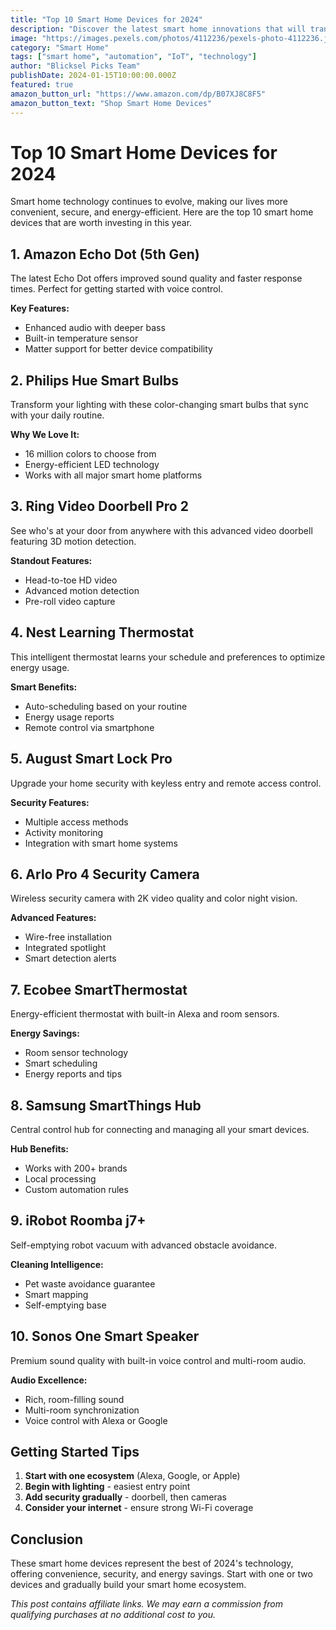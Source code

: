 ```yaml
---
title: "Top 10 Smart Home Devices for 2024"
description: "Discover the latest smart home innovations that will transform your living space. From voice assistants to automated lighting systems."
image: "https://images.pexels.com/photos/4112236/pexels-photo-4112236.jpeg?auto=compress&cs=tinysrgb&w=800"
category: "Smart Home"
tags: ["smart home", "automation", "IoT", "technology"]
author: "Blicksel Picks Team"
publishDate: 2024-01-15T10:00:00.000Z
featured: true
amazon_button_url: "https://www.amazon.com/dp/B07XJ8C8F5"
amazon_button_text: "Shop Smart Home Devices"
---
```


# Top 10 Smart Home Devices for 2024

Smart home technology continues to evolve, making our lives more convenient, secure, and energy-efficient. Here are the top 10 smart home devices that are worth investing in this year.

## 1. Amazon Echo Dot (5th Gen)

The latest Echo Dot offers improved sound quality and faster response times. Perfect for getting started with voice control.

**Key Features:**
- Enhanced audio with deeper bass
- Built-in temperature sensor
- Matter support for better device compatibility

## 2. Philips Hue Smart Bulbs

Transform your lighting with these color-changing smart bulbs that sync with your daily routine.

**Why We Love It:**
- 16 million colors to choose from
- Energy-efficient LED technology
- Works with all major smart home platforms

## 3. Ring Video Doorbell Pro 2

See who's at your door from anywhere with this advanced video doorbell featuring 3D motion detection.

**Standout Features:**
- Head-to-toe HD video
- Advanced motion detection
- Pre-roll video capture

## 4. Nest Learning Thermostat

This intelligent thermostat learns your schedule and preferences to optimize energy usage.

**Smart Benefits:**
- Auto-scheduling based on your routine
- Energy usage reports
- Remote control via smartphone

## 5. August Smart Lock Pro

Upgrade your home security with keyless entry and remote access control.

**Security Features:**
- Multiple access methods
- Activity monitoring
- Integration with smart home systems

## 6. Arlo Pro 4 Security Camera

Wireless security camera with 2K video quality and color night vision.

**Advanced Features:**
- Wire-free installation
- Integrated spotlight
- Smart detection alerts

## 7. Ecobee SmartThermostat

Energy-efficient thermostat with built-in Alexa and room sensors.

**Energy Savings:**
- Room sensor technology
- Smart scheduling
- Energy reports and tips

## 8. Samsung SmartThings Hub

Central control hub for connecting and managing all your smart devices.

**Hub Benefits:**
- Works with 200+ brands
- Local processing
- Custom automation rules

## 9. iRobot Roomba j7+

Self-emptying robot vacuum with advanced obstacle avoidance.

**Cleaning Intelligence:**
- Pet waste avoidance guarantee
- Smart mapping
- Self-emptying base

## 10. Sonos One Smart Speaker

Premium sound quality with built-in voice control and multi-room audio.

**Audio Excellence:**
- Rich, room-filling sound
- Multi-room synchronization
- Voice control with Alexa or Google

## Getting Started Tips

1. **Start with one ecosystem** (Alexa, Google, or Apple)
2. **Begin with lighting** - easiest entry point
3. **Add security gradually** - doorbell, then cameras
4. **Consider your internet** - ensure strong Wi-Fi coverage

## Conclusion

These smart home devices represent the best of 2024's technology, offering convenience, security, and energy savings. Start with one or two devices and gradually build your smart home ecosystem.

*This post contains affiliate links. We may earn a commission from qualifying purchases at no additional cost to you.*